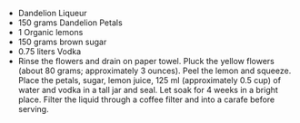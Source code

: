 - Dandelion Liqueur
- 150 grams Dandelion Petals
- 1 Organic lemons
- 150 grams brown sugar
- 0.75 liters Vodka
- Rinse the flowers and drain on paper towel. Pluck the yellow flowers (about 80 grams; approximately 3 ounces). Peel the lemon and squeeze. Place the petals, sugar, lemon juice, 125 ml (approximately 0.5 cup) of water and vodka in a tall jar and seal. Let soak for 4 weeks in a bright place. Filter the liquid through a coffee filter and into a carafe before serving.